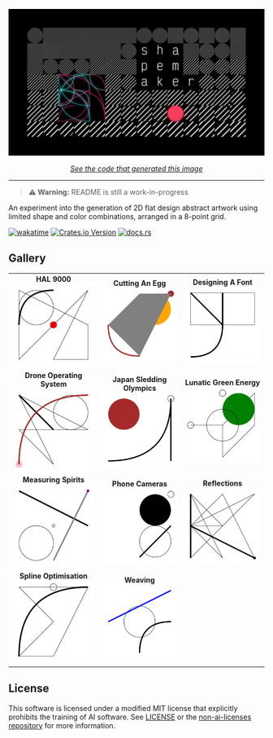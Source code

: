 ![shapemaker](title.png)

<center>
<p style="text-align: center;" align="center">
    <em><a href="https://github.com/ewen-lbh/shapemaker/blob/e7ff660d42f4fc3cb29e1246ee82cbdd2f27c5ab/src/examples.rs#L114">See the code that generated this image</a></em>
</p>
</center>

* * *

> **⚠️ Warning:**
> README is still a work-in-progress

An experiment into the generation of 2D flat design abstract artwork using limited shape and color combinations, arranged in a 8-point grid.

[![wakatime](https://wakatime.com/badge/github/ewen-lbh/shapemaker.svg)](https://wakatime.com/badge/github/ewen-lbh/shapemaker) [![Crates.io Version](https://img.shields.io/crates/v/shapemaker)](https://crates.io/crates/shapemaker) [![docs.rs](https://img.shields.io/docsrs/shapemaker)](https://docs.rs/shapemaker)


## Gallery


| | | |
|:-------------------------:|:-------------------------:|:-------------------------:|
| **HAL 9000** ![HAL 9000](./examples/gallery/HAL-9000.svg)| **Cutting An Egg** ![Cutting An Egg](./examples/gallery/cutting-an-egg.svg)| **Designing A Font** ![Designing A Font](./examples/gallery/designing-a-font.svg)
| **Drone Operating System** ![Drone Operating System](./examples/gallery/drone-operating-system.svg)| **Japan Sledding Olympics** ![Japan Sledding Olympics](./examples/gallery/japan-sledding-olympics.svg)| **Lunatic Green Energy** ![Lunatic Green Energy](./examples/gallery/lunatic-green-energy.svg)
| **Measuring Spirits** ![Measuring Spirits](./examples/gallery/measuring-spirits.svg)| **Phone Cameras** ![Phone Cameras](./examples/gallery/phone-cameras.svg)| **Reflections** ![Reflections](./examples/gallery/reflections.svg)
| **Spline Optimisation** ![Spline Optimisation](./examples/gallery/spline-optimisation.svg)| **Weaving** ![Weaving](./examples/gallery/weaving.svg)

## License

This software is licensed under a modified MIT license that explicitly prohibits the training of AI software. See [LICENSE](./LICENSE) or the [non-ai-licenses repository](https://github.com/non-ai-licenses/non-ai-licenses) for more information.
